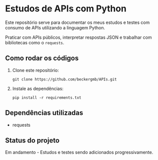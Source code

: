 # Estudos de APIs com Python

Este repositório serve para documentar os meus estudos e testes com consumo de APIs utilizando a linguagem Python.

Praticar com APIs públicos, interpretar respostas JSON e trabalhar com bibliotecas como o `requests`.

## Como rodar os códigos

1. Clone este repositório:
    ```
    git clone https://github.com/beckergmb/APIs.git
    ```

2. Instale as dependências:
    ```
    pip install -r requirements.txt
    ```

## Dependências utilizadas

- requests

## Status do projeto

Em andamento - Estudos e testes sendo adicionados progressivamente.
